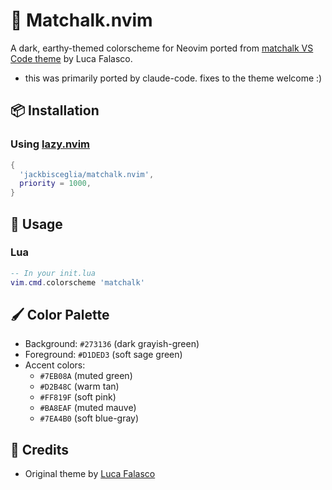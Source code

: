 # 🎨 Matchalk.nvim

A dark, earthy-themed colorscheme for Neovim ported from [matchalk VS Code theme](https://github.com/lucafalasco/matchalk) by Luca Falasco.
  - this was primarily ported by claude-code. fixes to the theme welcome :)


## 📦 Installation


### Using [lazy.nvim](https://github.com/folke/lazy.nvim)

```lua
{
  'jackbisceglia/matchalk.nvim',
  priority = 1000,
}
```

## 🚀 Usage

### Lua

```lua
-- In your init.lua
vim.cmd.colorscheme 'matchalk'
```

## 🖌️ Color Palette

- Background: `#273136` (dark grayish-green)
- Foreground: `#D1DED3` (soft sage green)
- Accent colors:
  - `#7EB08A` (muted green)
  - `#D2B48C` (warm tan)
  - `#FF819F` (soft pink)
  - `#BA8EAF` (muted mauve)
  - `#7EA4B0` (soft blue-gray)

## 💬 Credits

- Original theme by [Luca Falasco](https://github.com/lucafalasco)
